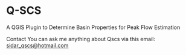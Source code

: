 # Q-SCS
A QGIS Plugin to Determine Basin Properties for Peak Flow Estimation

Contact
You can ask me anything about Qscs via this email: sidar_qscs@hotmail.com
